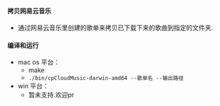 #### 拷贝网易云音乐

- 通过网易云音乐里创建的歌单来拷贝已下载下来的歌曲到指定的文件夹.

#### 编译和运行

- mac os 平台：
	- make
	- `./bin/cpCloudMusic-darwin-amd64 --歌单名 --输出路径`
- win 平台：
	- 暂未支持.欢迎pr
	